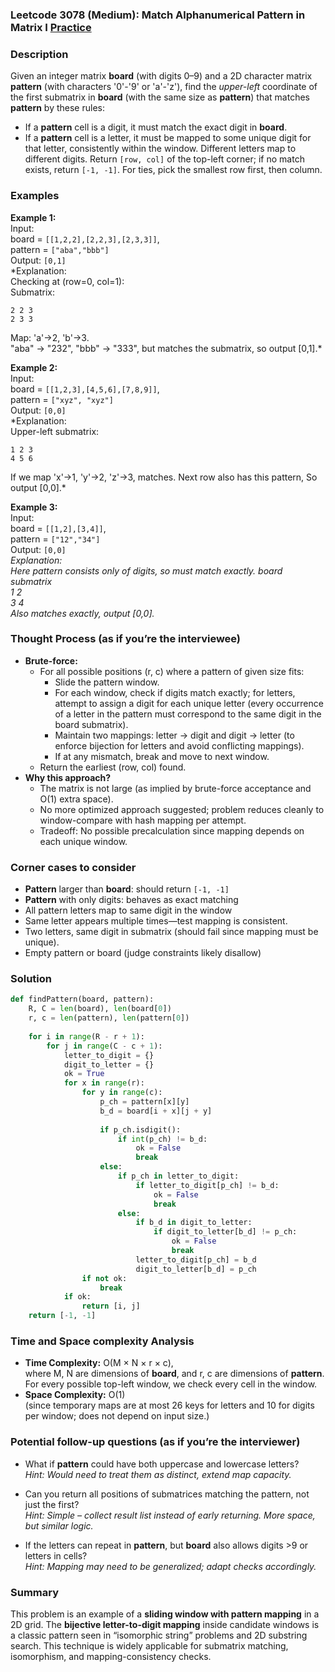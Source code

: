 ### Leetcode 3078 (Medium): Match Alphanumerical Pattern in Matrix I [Practice](https://leetcode.com/problems/match-alphanumerical-pattern-in-matrix-i)

### Description  
Given an integer matrix **board** (with digits 0–9) and a 2D character matrix **pattern** (with characters '0'-'9' or 'a'-'z'), find the *upper-left* coordinate of the first submatrix in **board** (with the same size as **pattern**) that matches **pattern** by these rules:
- If a **pattern** cell is a digit, it must match the exact digit in **board**.
- If a **pattern** cell is a letter, it must be mapped to some unique digit for that letter, consistently within the window. Different letters map to different digits.
Return `[row, col]` of the top-left corner; if no match exists, return `[-1, -1]`. For ties, pick the smallest row first, then column.

### Examples  

**Example 1:**  
Input:  
board = `[[1,2,2],[2,2,3],[2,3,3]]`,   
pattern = `["aba","bbb"]`  
Output: `[0,1]`  
*Explanation:  
Checking at (row=0, col=1):  
Submatrix:  
```
2 2 3  
2 3 3  
```
Map: 'a'→2, 'b'→3.  
"aba" → "232", "bbb" → "333", but matches the submatrix, so output [0,1].*

**Example 2:**  
Input:  
board = `[[1,2,3],[4,5,6],[7,8,9]]`,  
pattern = `["xyz", "xyz"]`  
Output: `[0,0]`  
*Explanation:  
Upper-left submatrix:  
```
1 2 3  
4 5 6
```
If we map 'x'→1, 'y'→2, 'z'→3, matches. 
Next row also has this pattern, 
So output [0,0].*

**Example 3:**  
Input:  
board = `[[1,2],[3,4]]`,  
pattern = `["12","34"]`  
Output: `[0,0]`  
*Explanation:  
Here pattern consists only of digits, so must match exactly.
board submatrix  
1 2  
3 4  
Also matches exactly, output [0,0].*

### Thought Process (as if you’re the interviewee)  
- **Brute-force:**  
  - For all possible positions (r, c) where a pattern of given size fits:
    - Slide the pattern window.
    - For each window, check if digits match exactly; for letters, attempt to assign a digit for each unique letter (every occurrence of a letter in the pattern must correspond to the same digit in the board submatrix).
    - Maintain two mappings: letter → digit and digit → letter (to enforce bijection for letters and avoid conflicting mappings).
    - If at any mismatch, break and move to next window.
  - Return the earliest (row, col) found.
- **Why this approach?**  
  - The matrix is not large (as implied by brute-force acceptance and O(1) extra space).
  - No more optimized approach suggested; problem reduces cleanly to window-compare with hash mapping per attempt.
  - Tradeoff: No possible precalculation since mapping depends on each unique window.
  
### Corner cases to consider  
- **Pattern** larger than **board**: should return `[-1, -1]`
- **Pattern** with only digits: behaves as exact matching
- All pattern letters map to same digit in the window  
- Same letter appears multiple times—test mapping is consistent.
- Two letters, same digit in submatrix (should fail since mapping must be unique).
- Empty pattern or board (judge constraints likely disallow)

### Solution

```python
def findPattern(board, pattern):
    R, C = len(board), len(board[0])
    r, c = len(pattern), len(pattern[0])
    
    for i in range(R - r + 1):
        for j in range(C - c + 1):
            letter_to_digit = {}
            digit_to_letter = {}
            ok = True
            for x in range(r):
                for y in range(c):
                    p_ch = pattern[x][y]
                    b_d = board[i + x][j + y]
                    
                    if p_ch.isdigit():
                        if int(p_ch) != b_d:
                            ok = False
                            break
                    else:
                        if p_ch in letter_to_digit:
                            if letter_to_digit[p_ch] != b_d:
                                ok = False
                                break
                        else:
                            if b_d in digit_to_letter:
                                if digit_to_letter[b_d] != p_ch:
                                    ok = False
                                    break
                            letter_to_digit[p_ch] = b_d
                            digit_to_letter[b_d] = p_ch
                if not ok:
                    break
            if ok:
                return [i, j]
    return [-1, -1]
```

### Time and Space complexity Analysis  

- **Time Complexity:** O(M × N × r × c),  
  where M, N are dimensions of **board**, and r, c are dimensions of **pattern**.
  For every possible top-left window, we check every cell in the window.
- **Space Complexity:** O(1)  
  (since temporary maps are at most 26 keys for letters and 10 for digits per window; does not depend on input size.)

### Potential follow-up questions (as if you’re the interviewer)  

- What if **pattern** could have both uppercase and lowercase letters?  
  *Hint: Would need to treat them as distinct, extend map capacity.*

- Can you return all positions of submatrices matching the pattern, not just the first?  
  *Hint: Simple – collect result list instead of early returning. More space, but similar logic.*

- If the letters can repeat in **pattern**, but **board** also allows digits >9 or letters in cells?  
  *Hint: Mapping may need to be generalized; adapt checks accordingly.*

### Summary
This problem is an example of a **sliding window with pattern mapping** in a 2D grid. The **bijective letter-to-digit mapping** inside candidate windows is a classic pattern seen in “isomorphic string” problems and 2D substring search. This technique is widely applicable for submatrix matching, isomorphism, and mapping-consistency checks.